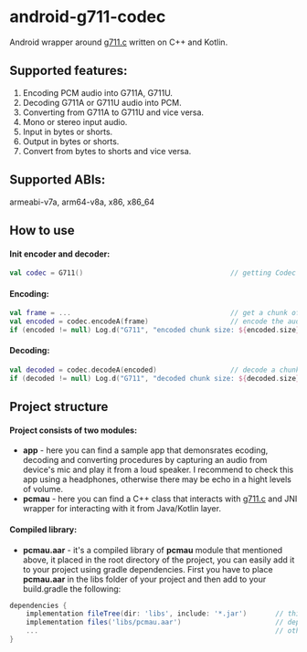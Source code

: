 # android-g711-codec
Android wrapper around [g711.c](http://www.speech.kth.se/cost250/refsys/v1.0/src/g711.c) written on C++ and Kotlin.

## Supported features:
1. Encoding PCM audio into G711A, G711U.
2. Decoding G711A or G711U audio into PCM.
3. Converting from G711A to G711U and vice versa.
4. Mono or stereo input audio.
5. Input in bytes or shorts.
6. Output in bytes or shorts.
7. Convert from bytes to shorts and vice versa.

## Supported ABIs:
armeabi-v7a, arm64-v8a, x86, x86_64

## How to use

#### Init encoder and decoder:
```kotlin
val codec = G711()                                    // getting Codec instance
```

#### Encoding:
```kotlin
val frame = ...                                       // get a chunk of audio from some source as an array of bytes or shorts
val encoded = codec.encodeA(frame)                    // encode the audio chunk into G711A (for G711U use encodeU(...) method) 
if (encoded != null) Log.d("G711", "encoded chunk size: ${encoded.size}")
```

#### Decoding:
```kotlin
val decoded = codec.decodeA(encoded)                  // decode a chunk of audio from G711A (for G711U use decodeU(...) method) into PCM
if (decoded != null) Log.d("G711", "decoded chunk size: ${decoded.size}")
```

## Project structure
#### Project consists of two modules:
- **app** - here you can find a sample app that demonsrates ecoding, decoding and converting procedures by capturing an audio from device's mic and play it from a loud speaker. I recommend to check this app using a headphones, otherwise there may be echo in a hight levels of volume.
- **pcmau** - here you can find a C++ class that interacts with [g711.c](http://www.speech.kth.se/cost250/refsys/v1.0/src/g711.c) and JNI wrapper for interacting with it from Java/Kotlin layer.

#### Compiled library:
- **pcmau.aar** - it's a compiled library of **pcmau** module that mentioned above, it placed in the root directory of the project, you can easily add it to your project using gradle dependencies. First you have to place **pcmau.aar** in the libs folder of your project and then add to your build.gradle the following:
````groovy
dependencies {
    implementation fileTree(dir: 'libs', include: '*.jar')       // this line is necessary in order to allow gradle to take pcmau.aar from "libs" dir
    implementation files('libs/pcmau.aar')                       // dependency for pcmau.aar library
    ...                                                          // other dependencies
}
````

